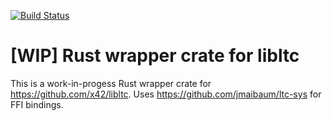 [![Build Status](https://github.com/jmaibaum/ltc/workflows/CI/badge.svg)](https://github.com/jmaibaum/ltc/actions?query=workflow%3A%22CI%22)

# [WIP] Rust wrapper crate for libltc

This is a work-in-progess Rust wrapper crate for https://github.com/x42/libltc.
Uses https://github.com/jmaibaum/ltc-sys for FFI bindings.
